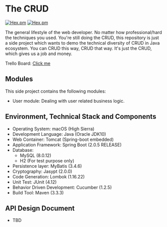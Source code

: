 # The CRUD
[![Hex.pm](https://img.shields.io/badge/language-java-blue.svg)]()
[![Hex.pm](https://img.shields.io/hexpm/l/plug.svg)]()

The general lifestyle of the web developer. No matter how professional/hard the techniques you used. You're still doing the CRUD, this repository is just a side project which wants to demo the technical diversity of CRUD in Java ecosystem. You can CRUD this way, CRUD that way. It's just the CRUD, which gives us a job and money.

Trello Board: [Click me](https://trello.com/b/R6dgEl2m/the-crud-storyboard)

## Modules

This side project contains the following modules:
- User module: Dealing with user related business logic.

## Environment, Technical Stack and Components
- Operating System: macOS (High Sierra)
- Development Language: Java (Oracle JDK10)
- Web Container: Tomcat (Spring-boot embedded)
- Application Framework: Spring Boot (2.0.5 RELEASE)
- Database:
    - MySQL (8.0.12)
    - H2 (For test purpose only)
- Persistence layer: MyBatis (3.4.6)
- Cryptography: Jasypt (2.0.0)
- Code Generation: Lombok (1.16.22)
- Unit Test: JUnit (4.12)
- Behavior Driven Development: Cucumber (1.2.5)
- Build Tool: Maven (3.3.3)

## API Design Document
- TBD
